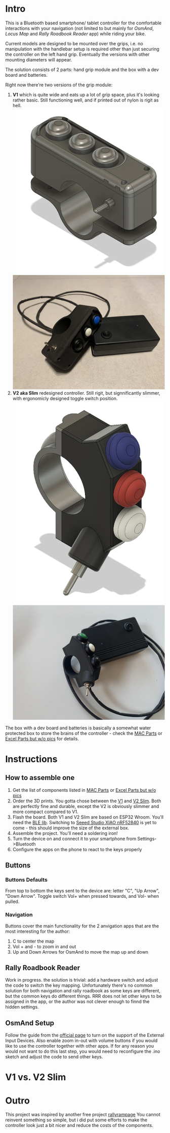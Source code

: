 # Intro

This is a Bluetooth based smartphone/ tablet controller for the comfortable interactions with your navigation (not limited to but mainly for _OsmAnd_, _Locus Map_ and _Rally Roadbook Reader_ app) while riding your bike.

Current models are designed to be mounted over the grips, i.e. no manipulation with the handlebar setup is required other than just securing the controller on the left hand grip. Eventually the versions with other mounting diameters will appear.

The solution consists of 2 parts: hand grip module and the box with a dev board and batteries.

Right now there're two versions of the grip module:
1. **V1** which is quite wide and eats up a lot of grip space, plus it's looking rather basic. Still functioning well, and if printed out of nylon is rigit as hell.
![V1](Docs/Pics/V1/1.png "V1") ![V1](Docs/Pics/V1/IMG_2272.jpeg "V1 Assembled")
2. **V2 aka Slim** redesigned controller. Still rigit, but signnificantly slimmer, with ergonomicly designed toggle switch position.
![Slim](Docs/Pics/slim/1.png "Slim model") ![Slim](Docs/Pics/slim/IMG_2290.jpeg "Slim Assembled")

The box with a dev board and batteries is basically a somewhat water protected box to store the brains of the controller - check the [MAC Parts](Docs/parts.numbers) or [Excel Parts but w/o pics](Docs/parts.xlsx) for details.

# Instructions
## How to assemble one
1. Get the list of components listed in [MAC Parts](Docs/parts.numbers) or [Excel Parts but w/o pics](Docs/parts.xlsx)
2. Order the 3D prints. You gotta chose between the [V1](V1/Hardware/casing) and [V2 Slim](Slim/Hardware/case). Both are perfectly fine and durable, except the V2 is obviously slimmer and more compact compared to V1.
3. Flash the board. Both V1 and V2 Slim are based on ESP32 Wroom. You'll need the [BLE lib](Code/ESP32-BLE-Keyboard-master). Switching to [Seeed Studio XIAO nRF52840](https://wiki.seeedstudio.com/XIAO_BLE/)  is yet to come - this should improve the size of the external box.
4. Assemble the project. You'll need a soldering iron!
5. Turn the device on and connect it to your smartphone from Settings->Bluetooth
6. Configure the apps on the phone to react to the keys properly

## Buttons

### Buttons Defaults
From top to bottom the keys sent to the device are: letter "C", "Up Arrow", "Down Arrow". Toggle switch Vol+ when pressed towards, and Vol- when pulled.

### Navigation
Buttons cover the main functionality for the 2 anvigation apps that are the most interesting for the author:
1. C to center the map
2. Vol + and - to zoom in and out
3. Up and Down Arrows for OsmAnd to move the map up and down

## Rally Roadbook Reader
Work in progress.
the solution is trivial: add a hardware switch and adjust the code to switch the key mapping. Unfortunately there's no common solution for both navigation and rally roadbook as some keys are different, but the common keys do different things. RRR does not let other keys to be assigned in the app, or the author was not clever enough to finnd the hidden settings.

## OsmAnd Setup
Follow the guide from the [official page](https://osmand.net/docs/user/map/interact-with-map/#external-input-device-buttons) to turn on the support of the External Input Devices. Also enable zoom in-out with volume buttons if you would like to use the controller together with other apps. If for any reason you would not want to do this last step, you would need to reconfigure the .ino sketch and adjust the code to send other keys.

# V1 vs. V2 Slim

# Outro
This project was inspired by another free project [rallyrampage](https://www.rallyrampage.com/product/bluetooth-navigation-handlebar-controller-version-1-7-3-6b/)
You cannot reinvent something so simple, but i did put some efforts to make the controller look just a bit nicer and reduce the costs of the components.
